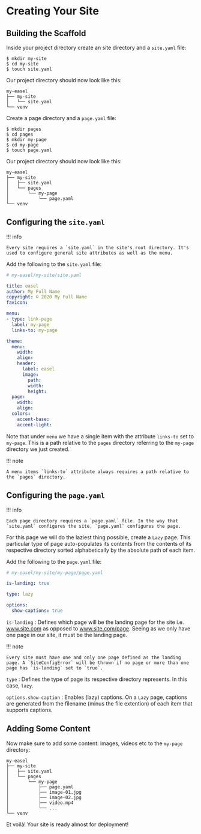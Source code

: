 # Creating Your Site

## Building the Scaffold

Inside your project directory create an site directory and a `site.yaml` file:

``` console
$ mkdir my-site
$ cd my-site
$ touch site.yaml
```

Our project directory should now look like this:

``` plaintext
my-easel
├── my-site
│   └── site.yaml
└── venv
```

Create a page directory and a `page.yaml` file:

``` console
$ mkdir pages
$ cd pages
$ mkdir my-page
$ cd my-page
$ touch page.yaml
```

Our project directory should now look like this:

``` plaintext
my-easel
├── my-site
│   ├── site.yaml
│   └── pages
│       └── my-page
│           └── page.yaml
└── venv
```

## Configuring the `site.yaml`

!!! info

    Every site requires a `site.yaml` in the site's root directory. It's used to configure general site attributes as well as the menu.

Add the following to the `site.yaml` file:

``` yaml
# my-easel/my-site/site.yaml

title: easel
author: My Full Name
copyright: © 2020 My Full Name
favicon:

menu:
- type: link-page
  label: my-page
  links-to: my-page

theme:
  menu:
    width:
    align:
    header:
      label: easel
      image:
        path:
        width:
        height:
  page:
    width:
    align:
  colors:
    accent-base:
    accent-light:
```

Note that under `menu` we have a single item with the attribute `links-to` set to `my-page`. This is a path relative to the `pages` directory referring to the `my-page` directory we just created.

!!! note

    A menu items `links-to` attribute always requires a path relative to the `pages` directory.

## Configuring the `page.yaml`

!!! info

    Each page directory requires a `page.yaml` file. In the way that `site.yaml` configures the site, `page.yaml` configures the page.

For this page we will do the laziest thing possible, create a `Lazy` page. This particular type of page auto-populates its contents from the contents of its respective directory sorted alphabetically by the absolute path of each item.

Add the following to the `page.yaml` file:

``` yaml
# my-easel/my-site/my-page/page.yaml

is-landing: true

type: lazy

options:
  show-captions: true
```

`is-landing`
:   Defines which page will be the landing page for the site i.e. www.site.com as opposed to www.site.com/page. Seeing as we only have one page in our site, it must be the landing page.

!!! note

    Every site must have one and only one page defined as the landing page. A `SiteConfigError` will be thrown if no page or more than one page has `is-landing` set to `true`.

`type`
:   Defines the type of page its respective directory represents. In this case, `lazy`.

`options.show-caption`
:   Enables (lazy) captions. On a `Lazy` page, captions are generated from the filename (minus the file extention) of each item that supports captions.

## Adding Some Content

Now make sure to add some content: images, videos etc to the `my-page` directory:

``` plaintext
my-easel
├── my-site
│   ├── site.yaml
│   └── pages
│       └── my-page
│           ├── page.yaml
│           ├── image-01.jpg
│           ├── image-02.jpg
│           ├── video.mp4
│           └── ...
└── venv
```

Et voilà! Your site is ready almost for deployment!
